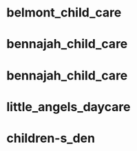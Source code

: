 # belmont_child_care
# bennajah_child_care
# bennajah_child_care
# little_angels_daycare
# children-s_den
